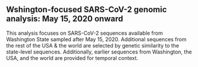 ## Wshington-focused SARS-CoV-2 genomic analysis: May 15, 2020 onward                                                                                                   
This analysis focuses on SARS-CoV-2 sequences available from Washington State sampled after May 15, 2020. Additional sequences from the rest of the USA & the world are selected by genetic similarity to the state-level sequences. Additionally, earlier sequences from Washington, the USA, and the world are provided for temporal context.
